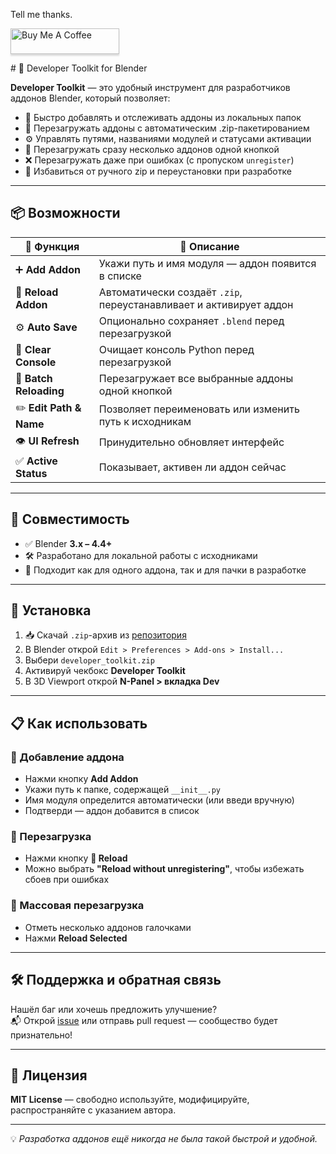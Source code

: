 Tell me thanks.
<p><a href="https://www.buymeacoffee.com/gh0stck29u"><img src="https://www.buymeacoffee.com/assets/img/custom_images/orange_img.png" alt="Buy Me A Coffee" style="height: 41px !important;width: 174px !important;box-shadow: 0px 3px 2px 0px rgba(190, 190, 190, 0.5) !important;-webkit-box-shadow: 0px 3px 2px 0px rgba(190, 190, 190, 0.5) !important;" ></a></p>
# 🧩 Developer Toolkit for Blender

**Developer Toolkit** — это удобный инструмент для разработчиков аддонов Blender, который позволяет:

- 🔹 Быстро добавлять и отслеживать аддоны из локальных папок
- 🔁 Перезагружать аддоны с автоматическим .zip-пакетированием
- ⚙️ Управлять путями, названиями модулей и статусами активации
- 🧠 Перезагружать сразу несколько аддонов одной кнопкой
- ❌ Перезагружать даже при ошибках (с пропуском `unregister`)
- 🧼 Избавиться от ручного zip и переустановки при разработке

---

## 📦 Возможности

| 🔧 Функция             | 📝 Описание                                                                 |
|------------------------|-----------------------------------------------------------------------------|
| ➕ **Add Addon**        | Укажи путь и имя модуля — аддон появится в списке                           |
| 🔁 **Reload Addon**     | Автоматически создаёт `.zip`, переустанавливает и активирует аддон         |
| ⚙️ **Auto Save**        | Опционально сохраняет `.blend` перед перезагрузкой                         |
| 🧼 **Clear Console**    | Очищает консоль Python перед перезагрузкой                                 |
| 🧠 **Batch Reloading**  | Перезагружает все выбранные аддоны одной кнопкой                           |
| ✏️ **Edit Path & Name** | Позволяет переименовать или изменить путь к исходникам                     |
| 👁 **UI Refresh**       | Принудительно обновляет интерфейс                                          |
| ✅ **Active Status**    | Показывает, активен ли аддон сейчас                                         |

---

## 🧩 Совместимость

- ✅ Blender **3.x – 4.4+**
- 🛠 Разработано для локальной работы с исходниками
- 💼 Подходит как для одного аддона, так и для пачки в разработке

---

## 🚀 Установка

1. 📥 Скачай `.zip`-архив из [репозитория](#)  
2. В Blender открой `Edit > Preferences > Add-ons > Install...`  
3. Выбери `developer_toolkit.zip`  
4. Активируй чекбокс **Developer Toolkit**  
5. В 3D Viewport открой **N-Panel > вкладка Dev**

---

## 📋 Как использовать

### 🔹 Добавление аддона
- Нажми кнопку **Add Addon**
- Укажи путь к папке, содержащей `__init__.py`
- Имя модуля определится автоматически (или введи вручную)
- Подтверди — аддон добавится в список

### 🔁 Перезагрузка
- Нажми кнопку **🔁 Reload**  
- Можно выбрать **"Reload without unregistering"**, чтобы избежать сбоев при ошибках

### 🧠 Массовая перезагрузка
- Отметь несколько аддонов галочками
- Нажми **Reload Selected**

---

## 🛠 Поддержка и обратная связь

Нашёл баг или хочешь предложить улучшение?  
📬 Открой [issue](https://github.com/твоя-ссылка/issues) или отправь pull request — сообщество будет признательно!

---

## 📜 Лицензия

**MIT License** — свободно используйте, модифицируйте, распространяйте с указанием автора.

---

💡 _Разработка аддонов ещё никогда не была такой быстрой и удобной._


